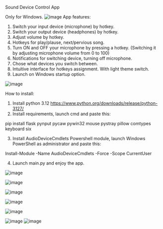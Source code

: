 Sound Device Control App

Only for Windows.
![image](https://github.com/user-attachments/assets/02de48b0-698b-416b-8cc5-6d1eea045e8e)
App features:

1. Switch your input device (microphone) by hotkey.
2. Switch your output device (headphones) by hotkey.
3. Adjust volume by hotkey.
4. Hotkeys for play/plause, next/pervious song.
5. Turn ON and OFF your microphone by pressing a hotkey. (Switching it by adjusting microphone volume from 0 to 100)
6. Notifications for switching device, turning off microphone.
7. Chose what devices you switch between.
8. Intuitive interface for hotkeys assignment. With light theme switch.
9. Launch on Windows startup option.


![image](https://github.com/user-attachments/assets/02de48b0-698b-416b-8cc5-6d1eea045e8e)

How to install:
1. Install python 3.12 https://www.python.org/downloads/release/python-3127/
2. Install requirements, launch cmd and paste this:

pip install flask pynput pycaw pywin32 mouse pystray pillow comtypes keyboard six

3. Install AudioDeviceCmdlets Powershell module, launch Windows PowerShell as administrator and paste this:

Install-Module -Name AudioDeviceCmdlets -Force -Scope CurrentUser

4. Launch main.py and enjoy the app.

![image](https://github.com/user-attachments/assets/02de48b0-698b-416b-8cc5-6d1eea045e8e)

![image](https://github.com/user-attachments/assets/64039e2c-595a-4502-afbf-e137b6110e13)

![image](https://github.com/user-attachments/assets/1568717a-fda7-4d06-868e-be09c23c3913)

![image](https://github.com/user-attachments/assets/6d36aa7c-c14a-4209-b591-930b3b6dea17)

![image](https://github.com/user-attachments/assets/9fb8c241-60ad-4a44-8bef-63f80ade8278)

![image](https://github.com/user-attachments/assets/5899de9f-1edf-4344-994f-f50c2808b101)
![image](https://github.com/user-attachments/assets/4eec6197-dca9-4601-b055-cfa56b39da6b)






